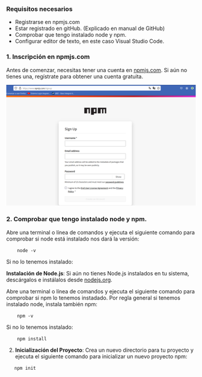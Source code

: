 
### Requisitos necesarios

- Registrarse en npmjs.com
- Estar registrado en gitHub. (Explicado en manual de GitHub)
- Comprobar que tengo instalado node y npm.
- Configurar editor de texto, en este caso Visual Studio Code.


### 1. Inscripción en npmjs.com

Antes de comenzar, necesitas tener una cuenta en [npmjs.com](https://www.npmjs.com/signup). Si aún no tienes una, regístrate para obtener una cuenta gratuita.

![alt text](image-9.png)



### 2. Comprobar que tengo instalado node y npm.

Abre una terminal o línea de comandos y ejecuta el siguiente comando para comprobar si node está instalado nos dará la versión:

```
    node -v
```
Si no lo tenemos instalado:

 **Instalación de Node.js**: Si aún no tienes Node.js instalados en tu sistema, descárgalos e instálalos desde [nodejs.org](https://nodejs.org).

Abre una terminal o línea de comandos y ejecuta el siguiente comando para comprobar si npm lo tenemos instadado. Por regla general si tenemos instalado node, instala también npm:

```
    npm -v
```
Si no lo tenemos instalado:

```
    npm install
```


2. **Inicialización del Proyecto**: Crea un nuevo directorio para tu proyecto y ejecuta el siguiente comando para inicializar un nuevo proyecto npm:

```bash
   npm init
```

